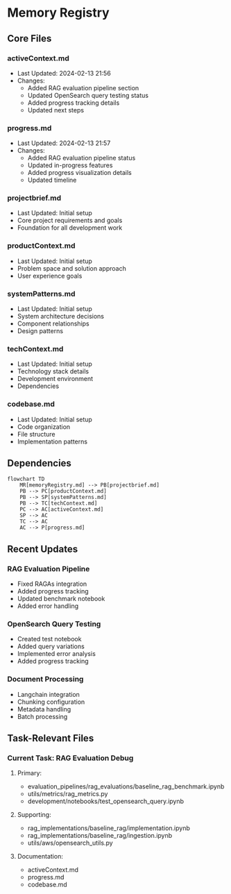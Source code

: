 # Memory Registry

## Core Files

### activeContext.md
- Last Updated: 2024-02-13 21:56
- Changes:
  - Added RAG evaluation pipeline section
  - Updated OpenSearch query testing status
  - Added progress tracking details
  - Updated next steps

### progress.md
- Last Updated: 2024-02-13 21:57
- Changes:
  - Added RAG evaluation pipeline status
  - Updated in-progress features
  - Added progress visualization details
  - Updated timeline

### projectbrief.md
- Last Updated: Initial setup
- Core project requirements and goals
- Foundation for all development work

### productContext.md
- Last Updated: Initial setup
- Problem space and solution approach
- User experience goals

### systemPatterns.md
- Last Updated: Initial setup
- System architecture decisions
- Component relationships
- Design patterns

### techContext.md
- Last Updated: Initial setup
- Technology stack details
- Development environment
- Dependencies

### codebase.md
- Last Updated: Initial setup
- Code organization
- File structure
- Implementation patterns

## Dependencies

```mermaid
flowchart TD
    MR[memoryRegistry.md] --> PB[projectbrief.md]
    PB --> PC[productContext.md]
    PB --> SP[systemPatterns.md]
    PB --> TC[techContext.md]
    PC --> AC[activeContext.md]
    SP --> AC
    TC --> AC
    AC --> P[progress.md]
```

## Recent Updates

### RAG Evaluation Pipeline
- Fixed RAGAs integration
- Added progress tracking
- Updated benchmark notebook
- Added error handling

### OpenSearch Query Testing
- Created test notebook
- Added query variations
- Implemented error analysis
- Added progress tracking

### Document Processing
- Langchain integration
- Chunking configuration
- Metadata handling
- Batch processing

## Task-Relevant Files

### Current Task: RAG Evaluation Debug
1. Primary:
   - evaluation_pipelines/rag_evaluations/baseline_rag_benchmark.ipynb
   - utils/metrics/rag_metrics.py
   - development/notebooks/test_opensearch_query.ipynb

2. Supporting:
   - rag_implementations/baseline_rag/implementation.ipynb
   - rag_implementations/baseline_rag/ingestion.ipynb
   - utils/aws/opensearch_utils.py

3. Documentation:
   - activeContext.md
   - progress.md
   - codebase.md
